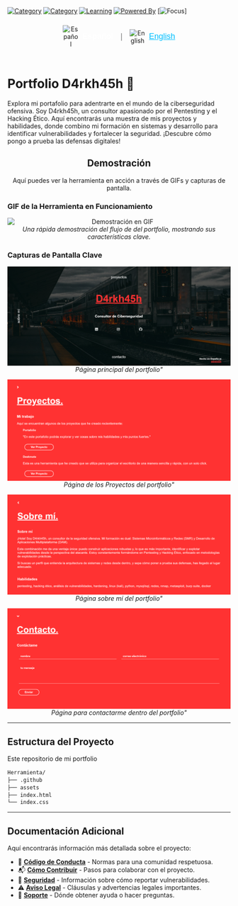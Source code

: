 [![Category](https://img.shields.io/badge/Category-Cybersecurity-blue.svg?style=flat-square)](https://github.com/topics/cybersecurity)
[![Category](https://img.shields.io/badge/Content-Writeups-orange.svg?style=flat-square)](https://github.com/topics/writeups)
[![Learning](https://img.shields.io/badge/Learning-OSCP_Journey-red.svg?style=flat-square)](https://www.offensive-security.com/pwk-oscp/)
[![Powered By](https://img.shields.io/badge/Powered_By-Jekyll-lightgrey.svg?style=flat-square)](https://jekyllrb.com/)
[![Focus](https://img.shields.io/badge/Focus-Vulnerability_Research-yellow.svg?style=flat-square)]

<div align="center">
  <div style="display: inline-flex; align-items: center; gap: 8px; margin-bottom: 25px; padding-top: 10px;">
    <a href="README.md" style="text-decoration: none; display: inline-flex; align-items: center; gap: 8px; margin-right: 8px;" title="Español">
      <img src="https://flagpedia.net/data/flags/w1600/es.png" alt="Español" width="36" style="vertical-align: middle;">
      <span style="color: white; font-size: 18px; font-weight: 600; font-family: sans-serif;">  Español</span>
    </a>
    <span style="color: grey; font-size: 18px; font-family: sans-serif; margin-right: 8px;">|</span>
    <a href="README.en.md" style="text-decoration: none; display: inline-flex; align-items: center; gap: 8px;" title="English">
      <img src="https://flagpedia.net/data/flags/w1600/us.png" alt="English" width="36" style="vertical-align: middle;">
      <span style="color: deepskyblue; font-size: 18px; font-family: sans-serif; text-decoration: underline;">  English</span>
    </a>
  </div>
</div>

# Portfolio D4rkh45h 🚀

Explora mi portafolio para adentrarte en el mundo de la ciberseguridad ofensiva. Soy D4rkh45h, un consultor apasionado por el Pentesting y el Hacking Ético. Aquí encontrarás una muestra de mis proyectos y habilidades, donde combino mi formación en sistemas y desarrollo para identificar vulnerabilidades y fortalecer la seguridad. ¡Descubre cómo pongo a prueba las defensas digitales! 

<h2 align="center">Demostración</h2>

<p align="center">
  Aquí puedes ver la herramienta en acción a través de GIFs y capturas de pantalla.
</p>

### GIF de la Herramienta en Funcionamiento

<p align="center">
  <img src="/assets/img/gif1.gif" alt="Demostración en GIF" style="max-width: 100%; height: auto; display: block; margin: 0 auto;">
  <em>Una rápida demostración del flujo de del portfolio, mostrando sus características clave.</em>
</p>

### Capturas de Pantalla Clave

<p align="center">
  <img src="/assets/img/foto1.png" alt="Captura de pantalla 1" style="max-width: 100%; height: auto; display: block; margin: 0 auto;">
  <em>Página principal del portfolio"</em>
</p>

<p align="center">
  <img src="/assets/img/foto2.png" alt="Captura de pantalla 2" style="max-width: 100%; height: auto; display: block; margin: 0 auto;">
  <em>Página de los Proyectos del portfolio"</em>
</p>

<p align="center">
  <img src="/assets/img/foto3.png" alt="Captura de pantalla 3" style="max-width: 100%; height: auto; display: block; margin: 0 auto;">
  <em>Página sobre mí del portfolio"</em>
</p>

<p align="center">
  <img src="/assets/img/foto4.png" alt="Captura de pantalla 3" style="max-width: 100%; height: auto; display: block; margin: 0 auto;">
  <em>Página para contactarme dentro del portfolio"</em>
</p>

---
## Estructura del Proyecto

Este repositorio de mi portfolio
```bash
Herramienta/
├── .github
├── assets
├── index.html
└── index.css
```
---

## Documentación Adicional

Aquí encontrarás información más detallada sobre el proyecto:

*   🤝 [**Código de Conducta**](.github/CODIGO_DE_CONDUCTA.md) - Normas para una comunidad respetuosa.
*   📬 [**Cómo Contribuir**](.github/COMO_CONTRIBUIR.md) - Pasos para colaborar con el proyecto.
*   🔐 [**Seguridad**](.github/SEGURIDAD.md) - Información sobre cómo reportar vulnerabilidades.
*   ⚠️ [**Aviso Legal**](.github/AVISO_LEGAL.md) - Cláusulas y advertencias legales importantes.
*   📢 [**Soporte**](.github/SOPORTE.md) - Dónde obtener ayuda o hacer preguntas.
